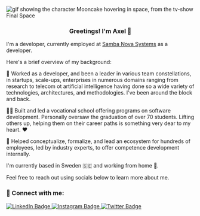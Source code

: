![gif showing the character Mooncake hovering in space, from the tv-show Final Space](https://media.giphy.com/headers/finalspacetbs/haE7tJCobSqC.gif)


<h3 align="center">
Greetings! I'm Axel 👋
</h3>

I'm a developer, currently employed at [Samba Nova Systems](https://sambanova.ai) as a developer.

Here's a brief overview of my background:

👾 Worked as a developer, and been a leader in various team constellations, in startups, scale-ups, enterprises in numerous domains ranging from research to telecom ot artificial intelligence having done so a wide variety of technologies, architectures, and methodologies. I've been around the block and back.

👨‍🏫 Built and led a vocational school offering programs on software development. Personally oversaw the graduation of over 70 students. Lifting others up, helping them on their career paths is something very dear to my heart. ❤️

🧠 Helped conceptualize, formalize, and lead an ecosystem for hundreds of employees, led by industry experts, to offer competence development internally.

I'm currently based in Sweden 🇸🇪 and working from home 🏡. 

Feel free to reach out using socials below to learn more about me.

### 🔌 Connect with me:

<div id="badges">
  <a href="https://www.linkedin.com/in/axel.mollerberg">
    <img src="https://img.shields.io/badge/LinkedIn-blue?style=for-the-badge&logo=linkedin&logoColor=white" alt="LinkedIn Badge"/>
  </a>
  <a href="https://instagram.com/axelerated">
    <img src="https://img.shields.io/badge/Instagram-red?style=for-the-badge&logo=instagram&logoColor=white" alt="Instagram Badge"/>
  </a>
  <a href="https://twitter.com/axeberg">
    <img src="https://img.shields.io/badge/Twitter-blue?style=for-the-badge&logo=twitter&logoColor=white" alt="Twitter Badge"/>
  </a>
</div>

